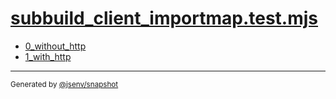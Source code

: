 # [subbuild_client_importmap.test.mjs](../subbuild_client_importmap.test.mjs)


- [0_without_http](0_without_http/0_without_http.md)
- [1_with_http](1_with_http/1_with_http.md)

---

<sub>
  Generated by <a href="https://github.com/jsenv/core/tree/main/packages/tooling/snapshot">@jsenv/snapshot</a>
</sub>
